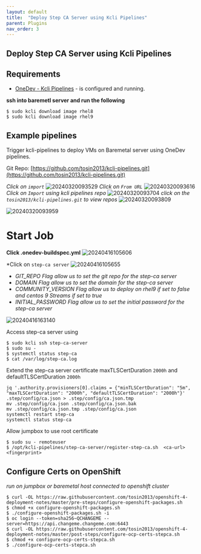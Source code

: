 ```yaml
---
layout: default
title:  "Deploy Step CA Server using Kcli Pipelines"
parent: Plugins
nav_order: 3
---
```


## Deploy Step CA Server using Kcli Pipelines

## Requirements
* [OneDev - Kcli Pipelines](../plugins/onedev-kcli-pipelines.html)  - is configured and running.  
  
**ssh into baremetl server and run the following**
```
$ sudo kcli download image rhel8
$ sudo kcli download image rhel9
```


## Example pipelines

Trigger kcli-pipelines to deploy VMs on Baremetal server using OneDev pipelines.

Git Repo: [https://github.com/tosin2013/kcli-pipelines.git](https://github.com/tosin2013/kcli-pipelines.git)

*Click on `import`*
![20240320093529](https://i.imgur.com/1b3zrpr.png)
*Click on `From URL`*
![20240320093616](https://i.imgur.com/pwPpEx0.png)
*Click on `Import` using kcli pipelines repo*
![20240320093704](https://i.imgur.com/EZTDdm5.png)
*click on the `tosin2013/kcli-pipelines.git` to view repos*
![20240320093809](https://i.imgur.com/MgdGkEN.png)

![20240320093959](https://i.imgur.com/pVvwaTR.png)

# Start Job 
**Click .onedev-buildspec.yml**
![20240416105606](https://i.imgur.com/YxCRKv7.png)

*Click on `step-ca server` 
![20240416105655](https://i.imgur.com/6DR9I3D.png)

* *GIT_REPO  Flag allow us to set the git repo for the step-ca server*
* *DOMAIN  Flag allow us to set the domain for the step-ca server*
* *COMMUNITY_VERSION  Flag allow us to deploy on rhel9 if set to false and centos 9 Streams if set to true*
* *INITIAL_PASSWORD  Flag allow us to set the initial password for the step-ca server*

![20240416163140](https://i.imgur.com/J9yPo0r.png)

Access step-ca server using 
```
$ sudo kcli ssh step-ca-server
$ sudo su -
$ systemctl status step-ca
$ cat /var/log/step-ca.log 
```

Extend the step-ca server certificate maxTLSCertDuration ```2000h``` and defaultTLSCertDuration ```2000h```
``` 
jq '.authority.provisioners[0].claims = {"minTLSCertDuration": "5m", "maxTLSCertDuration": "2000h", "defaultTLSCertDuration": "2000h"}' .step/config/ca.json > .step/config/ca.json.tmp
mv .step/config/ca.json .step/config/ca.json.bak
mv .step/config/ca.json.tmp .step/config/ca.json
systemctl restart step-ca
systemctl status step-ca
```

Allow jumpbox to use root certificate
```
$ sudo su - remoteuser 
$ /opt/kcli-pipelines/step-ca-server/register-step-ca.sh  <ca-url> <fingerprint>
```


## Configure Certs on OpenShift
*run on jumpbox or baremetal host connected to openshift cluster*
```
$ curl -OL https://raw.githubusercontent.com/tosin2013/openshift-4-deployment-notes/master/pre-steps/configure-openshift-packages.sh
$ chmod +x configure-openshift-packages.sh
$ ./configure-openshift-packages.sh -i
$ oc login --token=sha256~QCHANGEME --server=https://api.changeme.changeme.com:6443
$ curl -OL https://raw.githubusercontent.com/tosin2013/openshift-4-deployment-notes/master/post-steps/configure-ocp-certs-stepca.sh
$ chmod +x configure-ocp-certs-stepca.sh
$ ./configure-ocp-certs-stepca.sh
```
